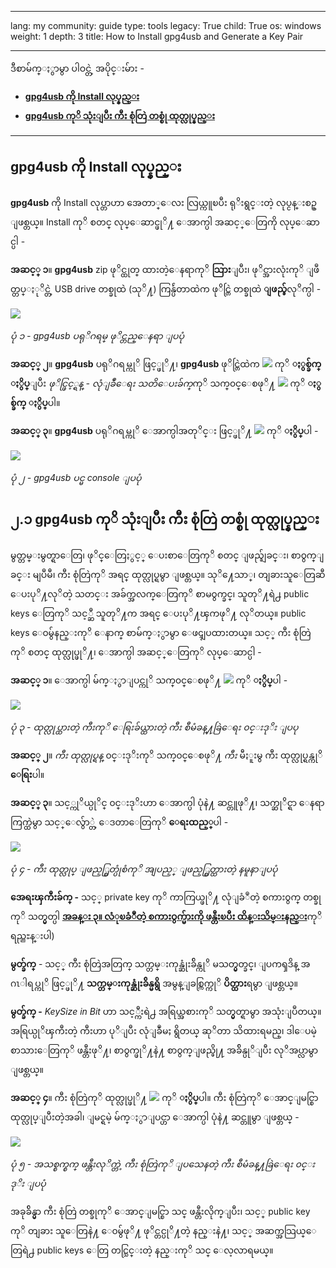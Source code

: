 

---

lang: my
community: guide
type: tools
legacy: True
child: True
os: windows
weight: 1
depth: 3
title: How to Install gpg4usb and Generate a Key Pair

---

ဒီစာမ်က္ႏွာမွာ ပါဝင္တဲ့ အပိုင္းမ်ား - 

- [**gpg4usb ကို Install လုပ္နည္း**](#2.0)
- [**gpg4usb ကုိ သုံးျပီး ကီး စုံတြဲ တစ္စုံ ထုတ္လုပ္နည္း**](#2.1)

-------

<a name="2.0"></a>
## gpg4usb ကို Install လုပ္နည္း ##

**gpg4usb** ကို Install လုပ္တာဟာ အေတာ္ေလး လြယ္ကူၿပီး ရုိးရွင္းတဲ့ လုပ္ငန္းစဥ္ ျဖစ္တယ္။ Install ကုိ စတင္ လုပ္ေဆာင္ဖုိ႔ ေအာက္ပါ အဆင့္ေတြကို လုပ္ေဆာင္ပါ -

**အဆင့္ ၁**။ **gpg4usb** zip  ဖုိင္ထုတ္ ထားတဲ့ေနရာကုိ **သြား**ျပီး၊ ဖုိင္အားလုံးကုိ ျဖဳတ္တပ္ႏုိင္တဲ့ USB drive တစ္ခုထဲ (သုိ႔) ကြန္ပ်ဴတာထဲက ဖုိင္တြဲ တစ္ခုထဲ **ျဖည္ခ်**လုိက္ပါ -

![](/sbox/screen/gpg4usb-en/01.png)

*ပုံ ၁ - gpg4usb ပရုိဂရမ္ ဖုိင္တည္ေနရာ ျပပုံ*

**အဆင့္ ၂**။ **gpg4usb** ပရုိဂရမ္ကုိ ဖြင့္ဖုိ႔၊ **gpg4usb** ဖုိင္တြဲထဲက ![](/sbox/screen/gpg4usb-en/02.png) ကုိ **ႏွစ္ခ်က္ ႏွိပ္**ျပီး *ဖုိင္ဖြင့္ရန္ - လုံျခဳံေရး သတိေပးခ်က္*ကုိ သက္၀င္ေစဖုိ႔ ![](/sbox/screen/gpg4usb-my/03.png) ကုိ **ႏွစ္ခ်က္ ႏွိပ္**ပါ။  

**အဆင့္ ၃**။ **gpg4usb** ပရုိဂရမ္ကုိ ေအာက္ပါအတုိင္း ဖြင့္ဖုိ႔ ![](/sbox/screen/gpg4usb-my/04.png) ကုိ **ႏွိပ္**ပါ -

![](/sbox/screen/gpg4usb-my/05.png)

*ပုံ ၂ - gpg4usb ပင္မ console ျပပုံ*

<a name="2.1"></a>
## ၂.၁ gpg4usb ကုိ သုံးျပီး ကီး စုံတြဲ တစ္စုံ ထုတ္လုပ္နည္း ##

မွတ္တမ္းမွတ္ရာေတြ၊ ဖုိင္ေတြႏွင့္ ေပးစာေတြကုိ စတင္ ျဖည္ခ်ျခင္း၊ စာ၀ွက္ျခင္း မျပဳမီ၊ ကီး စုံတြဲကုိ အရင္ ထုတ္လုပ္ရမွာ ျဖစ္တယ္။ သုိ႔ေသာ္၊ တျခားသူေတြဆီ ေပးပုိ႔လုိတဲ့ သတင္း အခ်က္အလက္ေတြကုိ စာမ၀ွက္ခင္၊ သူတုိ႔ရဲ႕ public keys ေတြကုိ သင့္ဆီ သူတုိ႔က အရင္ ေပးပုိ႔ၾကဖုိ႔ လုိတယ္။ public keys ေ၀မွ်နည္းကုိ ေနာက္ စာမ်က္ႏွာမွာ ေဖၚျပထားတယ္။ သင့္ ကီး စုံတြဲကုိ စတင္ ထုတ္လုပ္ဖုိ႔၊ ေအာက္ပါ အဆင့္ေတြကုိ လုပ္ေဆာင္ပါ - 

**အဆင့္ ၁**။ ေအာက္ပါ မ်က္ႏွာျပင္ကုိ သက္၀င္ေစဖုိ႔ ![](/sbox/screen/gpg4usb-my/06.png) ကုိ **ႏွိပ္**ပါ -

![](/sbox/screen/gpg4usb-my/07.png)

*ပုံ ၃ - ထုတ္လုပ္ထားတဲ့ ကီးကုိ ေရြးခ်ယ္ထားတဲ့ ကီး စီမံခန္႔ခြဲေရး ၀င္းဒုိး ျပပု* 

**အဆင့္ ၂**။ *ကီး ထုတ္လုပ္ရန္* ၀င္းဒုိးကုိ သက္၀င္ေစဖုိ႔ *ကီး* မီႏူးမွ ကီး ထုတ္လုပ္ရန္ကုိ **ေရြး**ပါ။

**အဆင့္ ၃**။ သင့္ကုိယ္ပုိင္ ၀င္းဒုိးဟာ ေအာက္ပါ ပုံနဲ႔ ဆင္တူဖုိ႔၊ သက္ဆုိင္ရာ ေနရာကြက္ထဲမွာ သင့္ေလွ်ာ္တဲ့ ေဒတာေတြကုိ **ေရးထည့္**ပါ -

![](/sbox/screen/gpg4usb-my/08.png)

*ပုံ ၄ - ကီး ထုတ္လုပ္ ျဖည့္စြတ္ပုံစံကုိ အျပည့္ ျဖည့္စြတ္ထားတဲ့ နမူနာျပပုံ*

**အေရးၾကီးခ်က္ -** သင့္ private key ကုိ ကာကြယ္ဖုိ႔ လုံျခံဳတဲ့ စကား၀ွက္ တစ္ခုကုိ သတ္မွတ္ပါ [**အခန္း ၃။ လံုၿခံဳတဲ့ စကားဝွက္မ်ားကို ဖန္တီးၿပီး ထိန္းသိမ္းနည္း**](/my/chapter-3)ကုိ ရည္ညႊန္းပါ)

**မွတ္ခ်က္** - သင့္ ကီး စုံတြဲအတြက္ သက္တမ္းကုန္ဆုံးခ်ိန္ကုိ မသတ္မွတ္ခင္၊ ျပကၡဒိန္ အဂၤါရပ္ကုိ ဖြင့္ဖုိ႔ **သက္တမ္းကုန္ဆုံးခ်ိန္မရွိ** အမွန္ျခစ္ကြက္ကုိ **ပိတ္ထား**ရမွာ ျဖစ္တယ္။

**မွတ္ခ်က္ -** *KeySize in Bit* ဟာ သင့္ကီးရဲ႕ အရြယ္အစားကုိ သတ္မွတ္ရာမွာ အသုံးျပဳတယ္။ အရြယ္ပုိၾကီးတဲ့ ကီးဟာ ပုိျပီး လုံျခဳံမႈ ရွိတယ္ ဆုိတာ သိထားရမည္၊ ဒါေပမဲ့ စာသားေတြကုိ ဖန္တီးဖုိ႔၊ စာ၀ွက္ဖုိ႔နဲ႔ စာ၀ွက္ျဖည္ဖို႔ အခ်ိန္ပုိျပီး လုိအပ္လာမွာ ျဖစ္တယ္။ 

**အဆင့္ ၄**။ ကီး စုံတြဲကုိ ထုတ္လုပ္ဖုိ႔ ![](/sbox/screen/gpg4usb-my/09.png) ကုိ **ႏွိပ္**ပါ။ ကီး စုံတြဲကုိ ေအာင္ျမင္စြာ ထုတ္လုပ္ျပီးတဲ့အခါ၊ ျမင္ရမဲ့ မ်က္ႏွာျပင္ဟာ ေအာက္ပါ ပုံနဲ႔ ဆင္တူမွာ ျဖစ္တယ္ - 

![](/sbox/screen/gpg4usb-my/10.png)

*ပုံ ၅ - အသစ္စက္စက္ ဖန္တီးလုိက္တဲ့ ကီး စုံတြဲကုိ ျပသေနတဲ့ ကီး စီမံခန္႔ခြဲေရး ၀င္းဒုိး ျပပုံ* 

အခုခ်ိန္မွာ ကီး စုံတြဲ တစ္ခုကုိ ေအာင္ျမင္စြာ သင္ ဖန္တီးလိုက္ျပီး၊ သင့္ public key ကုိ တျခား သူေတြနဲ႔ ေ၀မွ်ဖုိ႔ ဖုိင္တင္ပုိ႔တဲ့ နည္းနဲ႔၊ သင့္ အဆက္အသြယ္ေတြရဲ႕ public keys ေတြ တင္သြင္းတဲ့ နည္းကုိ သင္ ေလ့လာရမယ္။

